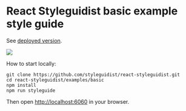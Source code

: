 # React Styleguidist basic example style guide

See [deployed version](http://react-styleguidist.js.org/).

![](http://wow.sapegin.me/3q0F1Y1P321k/Image%202016-04-12%20at%207.25.03%20PM.png)

How to start locally:

```
git clone https://github.com/styleguidist/react-styleguidist.git
cd react-styleguidist/examples/basic
npm install
npm run styleguide
```

Then open [http://localhost:6060](http://localhost:6060) in your browser.
